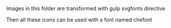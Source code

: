 Images in this folder are transformed with gulp svgfonts directive

Then all these icons can be used with a font named chefont
